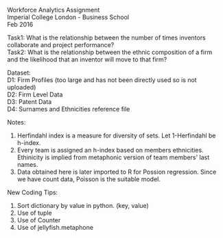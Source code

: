 Workforce Analytics Assignment   
Imperial College London - Business School    
Feb 2016   

Task1: What is the relationship between the number of times inventors collaborate and project performance?   
Task2: What is the relationship between the ethnic composition of a firm and the likelihood that an inventor 
       will move to that firm?   

Dataset:   
D1: Firm Profiles (too large and has not been directly used so is not uploaded)    
D2: Firm Level Data   
D3: Patent Data    
D4: Surnames and Ethnicities reference file    

Notes:    
1) Herfindahl index is a measure for diversity of sets.  Let 1-Herfindahl be h-index.    
2) Every team is assigned an h-index based on members ethnicities. Ethinicity is implied from metaphonic version of team members' last names.    
3) Data obtained here is later imported to R for Possion regression. Since we have count data, Poisson is the suitable model.      

New Coding Tips:    
1) Sort dictionary by value in python. (key, value)    
2) Use of tuple
3) Use of Counter
4) Use of jellyfish.metaphone
